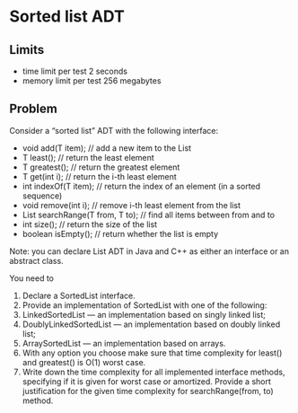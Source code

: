 # Sorted list ADT
## Limits
- time limit per test 2 seconds
- memory limit per test 256 megabytes
## Problem
Consider a “sorted list” ADT with the following interface:
- void add(T item); // add a new item to the List
- T least(); // return the least element
- T greatest(); // return the greatest element
- T get(int i); // return the i-th least element
- int indexOf(T item); // return the index of an element (in a sorted sequence)
- void remove(int i); // remove i-th least element from the list
- List<T> searchRange(T from, T to); // find all items between from and to
- int size(); // return the size of the list
- boolean isEmpty(); // return whether the list is empty

Note: you can declare List ADT in Java and C++ as either an interface or
an abstract class.

You need to
1. Declare a SortedList<T> interface.
2. Provide an implementation of SortedList<T> with one of the following:
3. LinkedSortedList<T> — an implementation based on singly linked
list;
4. DoublyLinkedSortedList<T> — an implementation based on doubly
linked list;
5. ArraySortedList<T> — an implementation based on arrays.
6. With any option you choose make sure that time complexity for least()
and greatest() is O(1) worst case.
7. Write down the time complexity for all implemented interface methods,
specifying if it is given for worst case or amortized. Provide a short
justification for the given time complexity for searchRange(from, to)
method.
